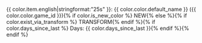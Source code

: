 {{ color.item.english|stringformat:"25s" }}: {{ color.color.default_name }} ({{ color.color.game_id }}){% if color.is_new_color %} NEW{% else %}{% if color.exist_via_transform %} TRANSFORM{% endif %}{% if color.days_since_last %} Days: {{ color.days_since_last }}{% endif %}{% endif %}
